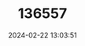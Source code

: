 ---
title: "136557"
category: "Tympanoctomys aureus"
draft: false
date: 2024-02-22 13:03:51
languages:
  English: ["Golden Vizcacha Rat"]
---